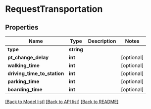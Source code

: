 # RequestTransportation

## Properties
Name | Type | Description | Notes
------------ | ------------- | ------------- | -------------
**type** | **string** |  | 
**pt_change_delay** | **int** |  | [optional] 
**walking_time** | **int** |  | [optional] 
**driving_time_to_station** | **int** |  | [optional] 
**parking_time** | **int** |  | [optional] 
**boarding_time** | **int** |  | [optional] 

[[Back to Model list]](../README.md#documentation-for-models) [[Back to API list]](../README.md#documentation-for-api-endpoints) [[Back to README]](../README.md)


